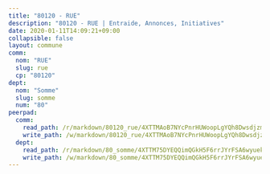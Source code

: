 ```yaml
---
title: "80120 - RUE"
description: "80120 - RUE | Entraide, Annonces, Initiatives"
date: 2020-01-11T14:09:21+09:00
collapsible: false
layout: commune
comm:
  nom: "RUE"
  slug: rue
  cp: "80120"
dept:
  nom: "Somme"
  slug: somme
  num: "80"
peerpad:
  comm:
    read_path: /r/markdown/80120_rue/4XTTMAoB7NYcPnrHUWoopLgYQh8Dwsdjzm9hqBGpyA3rQQN7g
    write_path: /w/markdown/80120_rue/4XTTMAoB7NYcPnrHUWoopLgYQh8Dwsdjzm9hqBGpyA3rQQN7g-K3TgUMYtFpggRNGLLbDveMe9gnnhCRhGTwyQK1ZtBg6CaTUJQxKH8BgJosMmqimAd2m3EiZJt2di9dxkZAkGALtgUs2C2jP7TkVBrwN8Qfk7pGUXyo1KduXaYBPN26iHvtFTfHwL
  dept:
    read_path: /r/markdown/80_somme/4XTTM75DYEQQimQGkH5F6rrJYrFSA6wyuekdgioEx7v45YjSw
    write_path: /w/markdown/80_somme/4XTTM75DYEQQimQGkH5F6rrJYrFSA6wyuekdgioEx7v45YjSw-K3TgTuB1DbUNHuFo9Fhh6JTUriPx8E5izGkmw9RSNTjUtMFPoZhqqp87szE8th3EytWSHGdhUuQUPjam8aJZh1SdH8pL3ibgUbMdNhU17kjAmSa49LMB2GjXvVwDVurE8mgce3XM
---
```


